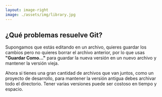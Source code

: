 ```yaml
---
layout: image-right
image: ./assets/img/library.jpg
---
```


<div class="flex h-full flex-col items-center justify-center">

<div class="w-full">

## ¿Qué problemas resuelve Git?
</div>

Supongamos que estás editando en un archivo, quieres guardar los cambios pero no quieres borrar el archivo anterior, por lo que usas **"Guardar Como..."** para guardar la nueva versión en un nuevo archivo y mantener la versión vieja.

Ahora si tienes una gran cantidad de archivos que van juntos, como un proyecto de desarrollo, para mantener la versión antigua debes archivar todo el directorio. Tener varias versiones puede ser costoso en tiempo y espacio.

</div>
